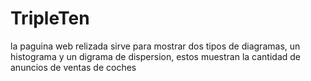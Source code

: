 # TripleTen
la paguina web relizada sirve para mostrar dos tipos de diagramas, un histograma y un digrama de dispersion, estos muestran la cantidad de anuncios de ventas de coches 

